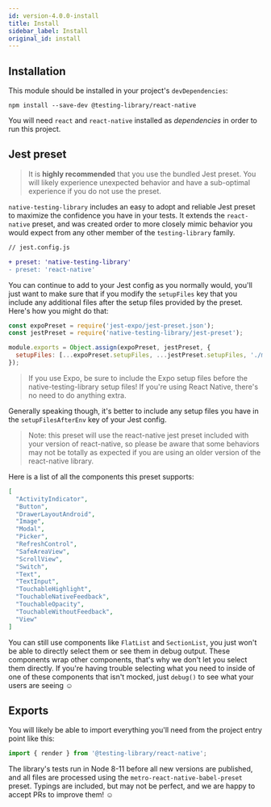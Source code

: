 ```yaml
---
id: version-4.0.0-install
title: Install
sidebar_label: Install
original_id: install
---
```


## Installation

This module should be installed in your project's `devDependencies`:

```
npm install --save-dev @testing-library/react-native
```

You will need `react` and `react-native` installed as _dependencies_ in order to run this project.

## Jest preset

> It is **highly recommended** that you use the bundled Jest preset. You will likely experience
> unexpected behavior and have a sub-optimal experience if you do not use the preset.

`native-testing-library` includes an easy to adopt and reliable Jest preset to maximize the
confidence you have in your tests. It extends the `react-native` preset, and was created order to
more closely mimic behavior you would expect from any other member of the `testing-library` family.

```diff
// jest.config.js

+ preset: 'native-testing-library'
- preset: 'react-native'
```

You can continue to add to your Jest config as you normally would, you'll just want to make sure
that if you modify the `setupFiles` key that you include any additional files after the setup files
provided by the preset. Here's how you might do that:

```javascript
const expoPreset = require('jest-expo/jest-preset.json');
const jestPreset = require('native-testing-library/jest-preset');

module.exports = Object.assign(expoPreset, jestPreset, {
  setupFiles: [...expoPreset.setupFiles, ...jestPreset.setupFiles, './mySetup.js'],
});
```

> If you use Expo, be sure to include the Expo setup files before the native-testing-library setup
> files! If you're using React Native, there's no need to do anything extra.

Generally speaking though, it's better to include any setup files you have in the
`setupFilesAfterEnv` key of your Jest config.

> Note: this preset will use the react-native jest preset included with your version of
> react-native, so please be aware that some behaviors may not be totally as expected if you are
> using an older version of the react-native library.

Here is a list of all the components this preset supports:

```json
[
  "ActivityIndicator",
  "Button",
  "DrawerLayoutAndroid",
  "Image",
  "Modal",
  "Picker",
  "RefreshControl",
  "SafeAreaView",
  "ScrollView",
  "Switch",
  "Text",
  "TextInput",
  "TouchableHighlight",
  "TouchableNativeFeedback",
  "TouchableOpacity",
  "TouchableWithoutFeedback",
  "View"
]
```

You can still use components like `FlatList` and `SectionList`, you just won't be able to directly
select them or see them in debug output. These components wrap other components, that's why we don't
let you select them directly. If you're having trouble selecting what you need to inside of one of
these components that isn't mocked, just `debug()` to see what your users are seeing ☺️

## Exports

You will likely be able to import everything you'll need from the project entry point like this:

```js
import { render } from '@testing-library/react-native';
```

The library's tests run in Node 8-11 before all new versions are published, and all files are
processed using the `metro-react-native-babel-preset` preset. Typings are included, but may not be
perfect, and we are happy to accept PRs to improve them! ☺️
